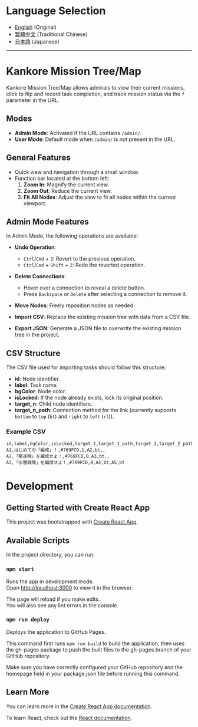 # Language Selection

-   [English](./README.md) (Original)
-   [繁體中文](./readme-langauge/README-zh-TW.md) (Traditional Chinese)
-   [日本語](./readme-langauge/README-ja.md) (Japanese)

---

# Kankore Mission Tree/Map

Kankore Mission Tree/Map allows admirals to view their current missions, click to flip and record task completion, and track mission status via the `f` parameter in the URL.

## Modes

-   **Admin Mode**: Activated if the URL contains `/admin/`.
-   **User Mode**: Default mode when `/admin/` is not present in the URL.

## General Features

-   Quick view and navigation through a small window.
-   Function bar located at the bottom left:
    1. **Zoom In**: Magnify the current view.
    2. **Zoom Out**: Reduce the current view.
    3. **Fit All Nodes**: Adjust the view to fit all nodes within the current viewport.

## Admin Mode Features

In Admin Mode, the following operations are available:

-   **Undo Operation**:
    -   `Ctrl`/`Cmd` + `Z`: Revert to the previous operation.
    -   `Ctrl`/`Cmd` + `Shift` + `Z`: Redo the reverted operation.
-   **Delete Connections**:

    -   Hover over a connection to reveal a delete button.
    -   Press `Backspace` or `Delete` after selecting a connection to remove it.

-   **Move Nodes**: Freely reposition nodes as needed.

-   **Import CSV**: Replace the existing mission tree with data from a CSV file.
-   **Export JSON**: Generate a JSON file to overwrite the existing mission tree in the project.

## CSV Structure

The CSV file used for importing tasks should follow this structure:

-   **id**: Node identifier.
-   **label**: Task name.
-   **bgColor**: Node color.
-   **isLocked**: If the node already exists, lock its original position.
-   **target_n**: Child node identifiers.
-   **target_n_path**: Connection method for the link (currently supports `bottom` to `top` (`bt`) and `right` to `left` (`rl`)).

### Example CSV

```
id,label,bgColor,isLocked,target_1,target_1_path,target_2,target_2_path
A1,はじめての「編成」！,#769FCD,1,A2,bt,,
A2,「駆逐隊」を編成せよ！,#769FCD,0,A3,bt,,
A3,「水雷戦隊」を編成せよ！,#769FCD,0,A4,bt,A5,bt
```

# Development

## Getting Started with Create React App

This project was bootstrapped with [Create React App](https://github.com/facebook/create-react-app).

## Available Scripts

In the project directory, you can run:

### `npm start`

Runs the app in development mode.\
Open [http://localhost:3000](http://localhost:3000) to view it in the browser.

The page will reload if you make edits.\
You will also see any lint errors in the console.

### `npm run deploy`

Deploys the application to GitHub Pages.

This command first runs `npm run build` to build the application, then uses the gh-pages package to push the built files to the gh-pages branch of your GitHub repository.

Make sure you have correctly configured your GitHub repository and the homepage field in your package.json file before running this command.

## Learn More

You can learn more in the [Create React App documentation](https://facebook.github.io/create-react-app/docs/getting-started).

To learn React, check out the [React documentation](https://reactjs.org/).
